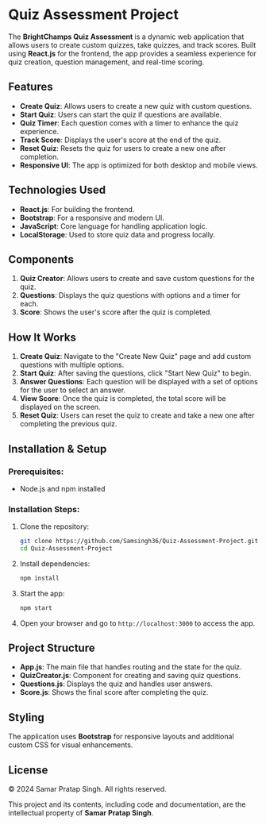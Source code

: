 # Quiz Assessment Project

The **BrightChamps Quiz Assessment** is a dynamic web application that allows users to create custom quizzes, take quizzes, and track scores. Built using **React.js** for the frontend, the app provides a seamless experience for quiz creation, question management, and real-time scoring.

## Features

- **Create Quiz**: Allows users to create a new quiz with custom questions.
- **Start Quiz**: Users can start the quiz if questions are available.
- **Quiz Timer**: Each question comes with a timer to enhance the quiz experience.
- **Track Score**: Displays the user's score at the end of the quiz.
- **Reset Quiz**: Resets the quiz for users to create a new one after completion.
- **Responsive UI**: The app is optimized for both desktop and mobile views.

## Technologies Used

- **React.js**: For building the frontend.
- **Bootstrap**: For a responsive and modern UI.
- **JavaScript**: Core language for handling application logic.
- **LocalStorage**: Used to store quiz data and progress locally.

## Components

1. **Quiz Creator**: Allows users to create and save custom questions for the quiz.
2. **Questions**: Displays the quiz questions with options and a timer for each.
3. **Score**: Shows the user's score after the quiz is completed.

## How It Works

1. **Create Quiz**: Navigate to the "Create New Quiz" page and add custom questions with multiple options.
2. **Start Quiz**: After saving the questions, click "Start New Quiz" to begin.
3. **Answer Questions**: Each question will be displayed with a set of options for the user to select an answer.
4. **View Score**: Once the quiz is completed, the total score will be displayed on the screen.
5. **Reset Quiz**: Users can reset the quiz to create and take a new one after completing the previous quiz.

## Installation & Setup

### Prerequisites:
- Node.js and npm installed

### Installation Steps:

1. Clone the repository:
    ```bash
    git clone https://github.com/Samsingh36/Quiz-Assessment-Project.git
    cd Quiz-Assessment-Project
    ```

2. Install dependencies:
    ```bash
    npm install
    ```

3. Start the app:
    ```bash
    npm start
    ```

4. Open your browser and go to `http://localhost:3000` to access the app.

## Project Structure

- **App.js**: The main file that handles routing and the state for the quiz.
- **QuizCreator.js**: Component for creating and saving quiz questions.
- **Questions.js**: Displays the quiz and handles user answers.
- **Score.js**: Shows the final score after completing the quiz.

## Styling

The application uses **Bootstrap** for responsive layouts and additional custom CSS for visual enhancements.

## License

© 2024 Samar Pratap Singh. All rights reserved.

This project and its contents, including code and documentation, are the intellectual property of **Samar Pratap Singh**.


